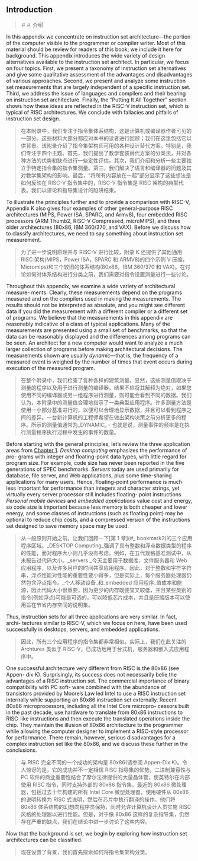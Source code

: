 ## Introduction

> ＃＃ 介绍

In this appendix we concentrate on instruction set architecture—the portion of the computer visible to the programmer or compiler writer. Most of this material should be review for readers of this book; we include it here for background. This appendix introduces the wide variety of design alternatives available to the instruction set architect. In particular, we focus on four topics. First, we present a taxonomy of instruction set alternatives and give some qualitative assessment of the advantages and disadvantages of various approaches. Second, we present and analyze some instruction set measurements that are largely independent of a specific instruction set. Third, we address the issue of languages and compilers and their bearing on instruction set architecture. Finally, the “Putting It All Together” section shows how these ideas are reflected in the RISC-V instruction set, which is typical of RISC architectures. We conclude with fallacies and pitfalls of instruction set design.

> 在本附录中，我们专注于指令集体系结构，这是计算机或编译器作者可见的一部分。这些材料大部分都应对本书的读者进行回顾；我们在这里包括它以供背景。该附录介绍了指令集架构师可用的各种设计替代方案。特别是，我们专注于四个主题。首先，我们提出了教学套装替代方案的分类法，并对各种方法的优势和缺点进行一些定性评估。其次，我们介绍和分析一些主要独立于特定指令集的指令集测量。第三，我们解决了语言和编译器的问题及其对教学集架构的影响。最后，“将所有内容放在一起”部分显示了这些想法是如何反映在 RISC-V 指令集中的，RISC-V 指令集是 RISC 架构的典型代表。我们以谬论和指导集设计的陷阱结束。

To illustrate the principles further and to provide a comparison with RISC-V, Appendix K also gives four examples of other general-purpose RISC architectures (MIPS, Power ISA, SPARC, and Armv8), four embedded RISC processors (ARM Thumb2, RISC-V Compressed, microMIPS), and three older architectures (80x86, IBM 360/370, and VAX). Before we discuss how to classify architectures, we need to say something about instruction set measurement.

> 为了进一步说明原理并与 RISC-V 进行比较，附录 K 还提供了其他通用 RISC 架构(MIPS，Power ISA，SPARC 和 ARMV8)的四个示例 V 压缩，Micromips)和三个较旧的体系结构(80x86，IBM 360/370 和 VAX)。在讨论如何对体系结构进行分类之前，我们需要对指令设置测量进行一些讨论。

Throughout this appendix, we examine a wide variety of architectural measure- ments. Clearly, these measurements depend on the programs measured and on the compilers used in making the measurements. The results should not be interpreted as absolute, and you might see different data if you did the measurement with a different compiler or a different set of programs. We believe that the measurements in this appendix are reasonably indicative of a class of typical applications. Many of the measurements are presented using a small set of benchmarks, so that the data can be reasonably displayed and the differences among programs can be seen. An architect for a new computer would want to analyze a much larger collection of programs before making architectural decisions. The measurements shown are usually _dynamic_—that is, the frequency of a measured event is weighed by the number of times that event occurs during execution of the measured program.

> 在整个附录中，我们检查了各种各样的建筑测量。显然，这些测量值取决于测量的程序以及用于进行测量的编译器。结果不应将其解释为绝对，如果您使用不同的编译器或另一组程序进行测量，则可能会看到不同的数据。我们认为，本附录中的测量值合理地指示了一类典型应用程序。许多测量方法是使用一小部分基准进行的，以便可以合理地显示数据，并且可以看到程序之间的差异。一台新计算机的工程师希望在做出架构决策之前分析更多的程序。所示的测量值通常为_DYNAMIC_  - 也就是说，测量事件的频率是在执行测量程序执行过程中发生的事件的数量。

Before starting with the general principles, let’s review the three application areas from [Chapter 1](#_bookmark2). _Desktop computing_ emphasizes the performance of pro- grams with integer and floating-point data types, with little regard for program size. For example, code size has never been reported in the five generations of SPEC benchmarks. _Servers_ today are used primarily for database, file server, and Web applications, plus some time-sharing applications for many users. Hence, floating-point performance is much less important for performance than integers and character strings, yet virtually every server processor still includes floating- point instructions. _Personal mobile devices_ and _embedded applications_ value cost and energy, so code size is important because less memory is both cheaper and lower energy, and some classes of instructions (such as floating point) may be optional to reduce chip costs, and a compressed version of the instructions set designed to save memory space may be used.

> 从一般原则开始之前，让我们回顾一下[第 1 章](#_ bookmark2)的三个应用程序区域。_DESKTOP Computing_强调了具有整数和浮点数据类型的程序的性能，而对程序大小则几乎没有考虑。例如，在五代规格基准测试中，从未报告过代码大小。_servers _今天主要用于数据库，文件服务器和 Web 应用程序，以及许多用户的时间共享应用程序。因此，对于整数和字符字符串，浮点性能对性能的重要性要小得多，但是实际上，每个服务器处理器仍然包含浮点指令。_个人移动设备_和_embedded 应用程序_值成本和能源，因此代码大小很重要，因为更少的内存既便宜又较低，并且某些类别的指令(例如浮点)可能是可选的，可以降低芯片成本，并且是压缩版本可以使用旨在节省内存空间的说明集。

Thus, instruction sets for all three applications are very similar. In fact, archi- tectures similar to RISC-V, which we focus on here, have been used successfully in desktops, servers, and embedded applications.

> 因此，所有三个应用程序的指令集都非常相似。实际上，我们在此关注的 Archtures 类似于 RISC-V，已成功地用于台式机，服务器和嵌入式应用程序中。

One successful architecture very different from RISC is the 80x86 (see Appen- dix K). Surprisingly, its success does not necessarily belie the advantages of a RISC instruction set. The commercial importance of binary compatibility with PC soft- ware combined with the abundance of transistors provided by Moore’s Law led Intel to use a RISC instruction set internally while supporting an 80x86 instruction set externally. Recent 80x86 microprocessors, including all the Intel Core micropro- cessors built in the past decade, use hardware to translate from 80x86 instructions to RISC-like instructions and then execute the translated operations inside the chip. They maintain the illusion of 80x86 architecture to the programmer while allowing the computer designer to implement a RISC-style processor for performance. There remain, however, serious disadvantages for a complex instruction set like the 80x86, and we discuss these further in the conclusions.

> 与 RISC 完全不同的一个成功的架构是 80x86(请参阅 Appen-Dix K)。令人惊讶的是，它的成功并不一定相信 RISC 指导集的优势。二进制兼容性与 PC 软件的商业重要性结合了摩尔法律提供的大量晶体管，使英特尔在内部使用 RISC 指令，同时支持外部的 80x86 指令集。最近的 80x86 微处理器，包括过去十年构建的所有 Intel Core 微型处理器，使用硬件从 80x86 的说明转换为 RISC 式说明，然后在芯片中执行翻译的操作。他们将 80x86 体系结构的幻想向程序员保持，同时允许计算机设计人员实施 RISC 风格的处理器以进行性能。但是，对于像 80x86 这样的复杂指导集，仍然存在严重的缺点，我们在结论中进一步讨论了这些内容。

Now that the background is set, we begin by exploring how instruction set architectures can be classified.

> 现在设置了背景，我们首先探索如何将指令集架构分类。
